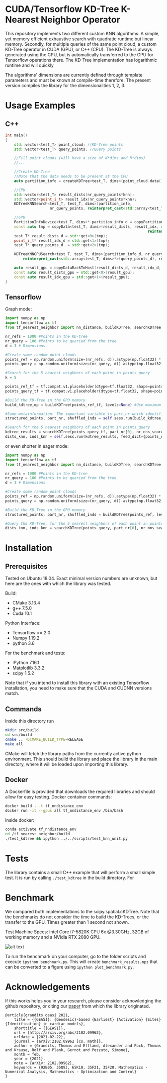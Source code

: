 # CUDA/Tensorflow KD-Tree K-Nearest Neighbor Operator
This repository implements two different custom KNN algorithms: A simple, yet memory efficient exhaustive search with quadratic runtime but linear memory. 
Secondly, for multiple queries of the same point cloud, a custom KD-Tree operator in CUDA (GPU), or C++ (CPU). The KD-Tree is always generated using the CPU, but is automatically transferred to the GPU for Tensorflow operations there. The KD-Tree implementation has logarithmic runtime and will quickly

The algorithms' dimensions are currently defined through template parameters and must be known at compile-time therefore. The present version compiles the library for the dimensionalities 1, 2, 3.

# Usage Examples

C++
---------
```cpp
int main()
{
    std::vector<test_T> point_cloud; //KD-Tree points
    std::vector<test_T> query_points; //Query points

    //Fill point clouds (will have a size of N*dims and M*dims)
    //...

    //Create KD-Tree
    //Note that the data needs to be present at the CPU
    auto partition_info = createKDTree<test_T, dims>(point_cloud.data(), nr_points, levels);

    //CPU
    std::vector<test_T> result_dists(nr_query_points*knn);
    std::vector<point_i_t> result_idx(nr_query_points*knn);
    KDTreeKNNSearch<test_T, test_T, dims>(partition_info, 
                    nr_query_points, reinterpret_cast<std::array<test_T, dims>*>(query_points.data()), result_dists.data(), result_idx.data(), knn, levels);

    //GPU
    PartitionInfoDevice<test_T, dims>* partition_info_d = copyPartitionToGPU<test_T, dims>(partition_info);
    const auto tmp = copyData<test_T, dims>(result_dists, result_idx, std::vector<std::array<test_T, dims>>(reinterpret_cast<std::array<test_T, dims>*>(query_points.data()), 
                                                                reinterpret_cast<std::array<test_T, dims>*>(query_points.data()) + query_points.size() / dims));
    test_T* result_dists_d = std::get<0>(tmp);
    point_i_t* result_idx_d = std::get<1>(tmp);
    test_T* query_points_d  = std::get<2>(tmp);

    KDTreeKNNGPUSearch<test_T, test_T, dims>(partition_info_d, nr_query_points, 
        reinterpret_cast<std::array<test_T, dims>*>(query_points_d), result_dists_d, result_idx_d, knn, levels);

    auto result_gpu = copyDataBackToHost(result_dists_d, result_idx_d, nr_query_points, knn);
    const auto result_dists_gpu = std::get<0>(result_gpu);
    const auto result_idx_gpu = std::get<1>(result_gpu);
}
```

Tensorflow
----------
Graph mode:
```python
import numpy as np
import tensorflow as tf
from tf_nearest_neighbor import nn_distance, buildKDTree, searchKDTree

nr_refs = 1000 #Points in the KD-tree
nr_query = 100 #Points to be queried from the tree
d = 3 # Dimensions

#Create some random point clouds
points_ref = np.random.uniform(size=(nr_refs, d)).astype(np.float32) * 1e3
points_query = np.random.uniform(size=(nr_query, d)).astype(np.float32) * 1e3

#Search for the 5 nearest neighbors of each point in points_query
k = 5

points_ref_tf = tf.compat.v1.placeholder(dtype=tf.float32, shape=points_ref.shape)
points_query_tf = tf.compat.v1.placeholder(dtype=tf.float32, shape=points_query.shape)

#Build the KD-Tree in the GPU memory
build_kdtree_op = buildKDTree(points_ref_tf, levels=None) #Use maximum available levels

#Some metainformation. The important variable is part_nr which identifies the tree
structured_points, part_nr, shuffled_inds = self.sess.run(build_kdtree_op, feed_dict={points_ref_tf: points_ref})

#Search for the 5 nearest neighbors of each point in points_query
kdtree_results = searchKDTree(points_query_tf, part_nr[0], nr_nns_searches=k, shuffled_inds=shuffled_inds.astype(np.int32))
dists_knn, inds_knn = self.sess.run(kdtree_results, feed_dict={points_query_tf: points_query})
```

or even shorter in eager mode:
```python
import numpy as np
import tensorflow as tf
from tf_nearest_neighbor import nn_distance, buildKDTree, searchKDTree

nr_refs = 1000 #Points in the KD-tree
nr_query = 100 #Points to be queried from the tree
d = 3 # Dimensions

#Create some random point clouds
points_ref = np.random.uniform(size=(nr_refs, d)).astype(np.float32) * 1e3
points_query = np.random.uniform(size=(nr_query, d)).astype(np.float32) * 1e3

#Build the KD-Tree in the GPU memory
structured_points, part_nr, shuffled_inds = buildKDTree(points_ref, levels=None) #Use maximum available levels

#Query the KD-Tree, for the 5 nearest neighbors of each point in points_query
dists_knn, inds_knn = searchKDTree(points_query, part_nr[0], nr_nns_searches=5, shuffled_inds=shuffled_inds)
```

# Installation

Prerequisites
-------------
Tested on Ubuntu 18.04. Exact minimal version numbers are unknown, but here are the ones with which the library was tested.

Build:
- CMake 3.13.4
- g++ 7.5.0
- Cuda 10.1

Python Interface:
- Tensorflow >= 2.0
- Numpy 1.19.2
- python 3.6

For the benchmark and tests:
- IPython 7.16.1
- Matplotlib 3.3.2
- scipy 1.5.2

Note that if you intend to install this library with an existing Tensorflow installation, you need to make sure that the CUDA
and CUDNN versions match.

Commands
--------
Inside this directory run

```bash
mkdir src/build
cd src/build
cmake .. -DCMAKE_BUILD_TYPE=RELEASE
make all
```
CMake will fetch the library paths from the currently active python environment. This should build the library and place the library in the main directory, where it will be loaded upon importing this library.

Docker
------
A Dockerfile is provided that downloads the required libraries and should allow for easy testing.
Docker container commands:
```bash
docker build . -t tf_nndistance_env
docker run -it --gpus all tf_nndistance_env /bin/bash
```

Inside docker:
```bash
conda activate tf_nndistance_env
cd /tf_nearest_neighbor/build
./test_kdtree && ipython ../../scripts/test_knn_unit.py
```

# Tests
The library contains a small C++ example that will perform a small simple test. It is run by calling `./test_kdtree` in the build directory. For 

# Benchmark

We compared both implementations to the scipy.spatial.cKDTree. Note that the benchmarks do not consider the time to build the KD-Trees, or the transfer to the GPU. Times greater than 1 second not shown.

Test Machine Specs: Intel Core i7-5820K CPU 6x @3.30GHz, 32GB of working memory and a NVidia RTX 2080 GPU.

![alt text](benchmark.png "Benchmark")

To run the benchmark on your computer, go to the folder scripts and execute `ipython benchmark.py`. This will create `benchmark_results.npz` that can be converted to a figure using `ipython plot_benchmark.py`.

# Acknowledgements

If this works helps you in your research, please consider acknowledging the github repository, or citing our [paper](https://arxiv.org/abs/2102.09962) from which the library originated.

```
@article{grandits_geasi_2021,
	title = {{GEASI}: {Geodesic}-based {Earliest} {Activation} {Sites} {Identification} in cardiac models},
	shorttitle = {{GEASI}},
	url = {http://arxiv.org/abs/2102.09962},
	urldate = {2021-02-22},
	journal = {arXiv:2102.09962 [cs, math]},
	author = {Grandits, Thomas and Effland, Alexander and Pock, Thomas and Krause, Rolf and Plank, Gernot and Pezzuto, Simone},
	month = feb,
	year = {2021},
	note = {arXiv: 2102.09962},
	keywords = {92B05, 35Q93, 65K10, 35F21, 35F20, Mathematics - Numerical Analysis, Mathematics - Optimization and Control}
}
```


